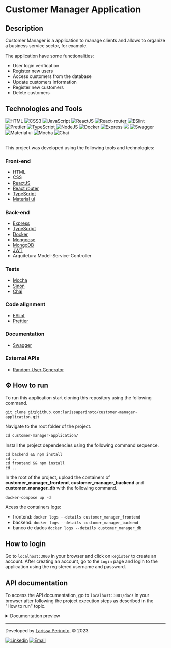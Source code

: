 # Customer Manager Application

## Description

Customer Manager is a application to manage clients and allows to organize a business service sector, for example.

The application have some functionalities:

- User login verification
- Register new users
- Access customers from the database
- Update customers information
- Register new customers
- Delete customers

## Technologies and Tools

<div>
   <img src='https://img.shields.io/badge/HTML5-E34F26?style=for-the-badge&logo=html5&logoColor=white' alt='HTML' />
    <img src='https://img.shields.io/badge/CSS3-1572B6?style=for-the-badge&logo=css3&logoColor=white' alt='CSS3' />
    <img src='https://img.shields.io/badge/JavaScript-F7DF1E?style=for-the-badge&logo=javascript&logoColor=black' alt='JavaScript' />
    <img src='https://img.shields.io/badge/React-20232A?style=for-the-badge&logo=react&logoColor=61DAFB' alt='ReactJS' />
    <img src='https://img.shields.io/badge/React_Router-CA4245?style=for-the-badge&logo=react-router&logoColor=white' alt='React-router' />
    <img src='https://img.shields.io/badge/eslint-3A33D1?style=for-the-badge&logo=eslint&logoColor=white' alt='ESlint' />
    <img src="https://img.shields.io/badge/prettier-1A2C34?style=for-the-badge&logo=prettier&logoColor=F7BA3E" alt="Prettier" />
    <img src="https://img.shields.io/badge/TypeScript-007ACC?style=for-the-badge&logo=typescript&logoColor=white" alt="TypeScript"/>
    <img src="https://img.shields.io/badge/Node.js-339933?style=for-the-badge&logo=nodedotjs&logoColor=white" alt="NodeJS"/>
    <img src="https://img.shields.io/badge/Docker-2CA5E0?style=for-the-badge&logo=docker&logoColor=white" alt="Docker"/>
    <img src="https://img.shields.io/badge/Express.js-000000?style=for-the-badge&logo=express&logoColor=white" alt="Express"/>
    <img src="https://img.shields.io/badge/MongoDB-4EA94B?style=for-the-badge&logo=mongodb&logoColor=white" />
    <img src="https://img.shields.io/badge/Swagger-85EA2D?style=for-the-badge&logo=Swagger&logoColor=white" alt="Swagger" />
    <img src="https://img.shields.io/badge/Material%20UI-007FFF?style=for-the-badge&logo=mui&logoColor=white" alt="Material ui" />
    <img src="https://img.shields.io/badge/Mocha-8D6748?style=for-the-badge&logo=Mocha&logoColor=white" alt="Mocha" />
    <img src="https://img.shields.io/badge/chai-A30701?style=for-the-badge&logo=chai&logoColor=white" alt="Chai" />
</div>

<br>

This project was developed using the following tools and technologies:

### Front-end

- HTML
- CSS
- [ReactJS](https://pt-br.reactjs.org/)
- [React router](https://reactrouter.com/en/main)
- [TypeScript](https://www.typescriptlang.org/)
- [Material ui](https://mui.com/)

### Back-end

- [Express](https://expressjs.com/pt-br/)
- [TypeScript](https://www.typescriptlang.org/)
- [Docker](https://www.docker.com/)
- [Mongoose](https://mongoosejs.com/)
- [MongoDB](https://www.mongodb.com/)
- [JWT](https://jwt.io/)
- Arquitetura Model-Service-Controller

### Tests

- [Mocha](https://mochajs.org/)
- [Sinon](https://sinonjs.org/)
- [Chai](https://www.chaijs.com/)

### Code alignment

- [ESlint](https://eslint.org/)
- [Prettier](https://prettier.io/)

### Documentation

- [Swagger](https://swagger.io/)

### External APIs

- [Random User Generator](https://randomuser.me/)

## ⚙️ How to run

To run this application start cloning this repository using the following command.

    git clone git@github.com:larissaperinoto/customer-manager-application.git

Navigate to the root folder of the project.

    cd customer-manager-application/

Install the project dependencies using the following command sequence.

    cd backend && npm install
    cd ..
    cd frontend && npm install
    cd ..

In the root of the project, upload the containers of **customer_manager_frontend**, **customer_manager_backend** and **customer_manager_db** with the following command.

    docker-compose up -d

Acess the containers logs:

  - frontend: `docker logs --details customer_manager_frontend`
  - backend: `docker logs --details customer_manager_backend`
  - banco de dados `docker logs --details customer_manager_db`

## How to login

Go to `localhost:3000` in your browser and click on `Register` to create an account. After creating an account, go to the `Login` page and login to the application using the registered username and password.

## API documentation

To access the API documentation, go to `localhost:3001/docs` in your browser after following the project execution steps as described in the "How to run" topic.

<details>
<summary>Documentation preview</summary>

![Captura de tela de 2023-02-21 13-54-41](https://user-images.githubusercontent.com/98956659/220409913-e9a2232b-2f3d-4ab7-b310-4bcca8ec8e42.png)


</details>

---

Developed by [Larissa Perinoto](https://larissaperinoto.com.br/), © 2023.

<div>
    <a href = "mailto:perinotolarissa@gmail.com"><img src="https://img.shields.io/badge/LinkedIn-0077B5?style=for-the-badge&logo=linkedin&logoColor=white" alt="Linkedin" /></a>
   <a href="http://www.linkedin.com/in/larissaperinoto" target="_blank"><img src="https://img.shields.io/badge/Gmail-D14836?style=for-the-badge&logo=gmail&logoColor=white" alt="Email" /></a>
</div>
